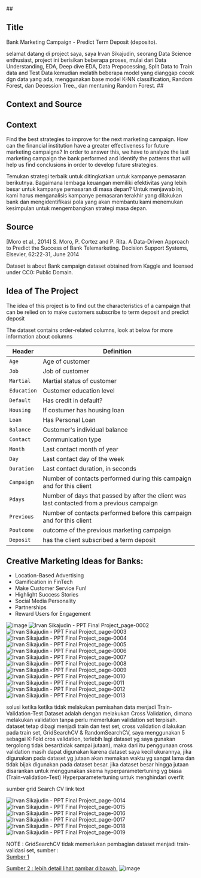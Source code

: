 
##<h2>Title</h2>
Bank Marketing Campaign - Predict Term Deposit (deposito).</br>

selamat datang di project saya, saya Irvan Sikajudin, seorang Data Science enthusiast, project ini berisikan beberapa proses, mulai dari Data Understanding, EDA, Deep dive EDA, Data Prepocessing, Split Data to Train data and Test Data kemudian melatih beberapa model yang dianggap cocok dgn data yang ada, menggunakan base model K-NN classification, Random Forest, dan Decession Tree., dan mentuning Random Forest.
##<h2>Context and Source</h2>

<h2>Context</h2>
Find the best strategies to improve for the next marketing campaign. How can the financial institution have a greater effectiveness for future marketing campaigns? In order to answer this, we have to analyze the last marketing campaign the bank performed and identify the patterns that will help us find conclusions in order to develop future strategies.<br>

Temukan strategi terbaik untuk ditingkatkan untuk kampanye pemasaran berikutnya. Bagaimana lembaga keuangan memiliki efektivitas yang lebih besar untuk kampanye pemasaran di masa depan? Untuk menjawab ini, kami harus menganalisis kampanye pemasaran terakhir yang dilakukan bank dan mengidentifikasi pola yang akan membantu kami menemukan kesimpulan untuk mengembangkan strategi masa depan.<br>

<h2>Source</h2>
[Moro et al., 2014] S. Moro, P. Cortez and P. Rita. A Data-Driven Approach to Predict the Success of Bank Telemarketing. Decision Support Systems, Elsevier, 62:22-31, June 2014

Dataset is about Bank campaign dataset obtained from Kaggle and licensed under CC0: Public Domain.

## Idea of The Project
The idea of ​​this project is to find out the characteristics of a campaign that can be relied on to make customers subscribe to term deposit and predict deposit

The dataset contains order-related columns, look at below for more information about columns

<table>
<thead><tr>
<th>Header</th>
<th>Definition</th>
</tr>
</thead>
<tbody>
<tr>
<td><code>Age</code></td>
<td>Age of customer</td>
</tr>
<tr>
<td><code>Job</code></td>
<td>Job of customer</td>
</tr>
<tr>
<td><code>Martial</code></td>
<td>Martial status of customer  </td>
</tr>
<tr>
<td><code>Education</code></td>
<td>Customer education level</td>
</tr>
<tr>
<td><code>Default</code></td>
<td>Has credit in default?</td>
</tr>
<tr>
<td><code>Housing</code></td>
<td>If costumer has housing loan</td>
</tr>
<tr>
<td><code>Loan</code></td>
<td>Has Personal Loan</td>
</tr>
<tr>
<td><code>Balance</code></td>
<td>Customer's individual balance</td>
</tr>
<tr>
<td><code>Contact</code></td>
<td>Communication type</td>
</tr>
<tr>
<td><code>Month</code></td>
<td>Last contact month of year </td>
</tr>
<tr>
<td><code>Day</code></td>
<td>Last contact day of the week</td>
</tr>
<tr>
<td><code>Duration</code></td>
<td>Last contact duration, in seconds</td>
</tr>
<tr>
<td><code>Campaign</code></td>
<td>Number of contacts performed during this campaign and for this client</td>
</tr>
<tr>
<td><code>Pdays</code></td>
<td>Number of days that passed by after the client was last contacted from a previous campaign</td>
</tr>
<tr>
<td><code>Previous</code></td>
<td>Number of contacts performed before this campaign and for this client</td>
</tr>
<tr>
<td><code>Poutcome</code></td>
<td>outcome of the previous marketing campaign </td>
</tr>
<tr>
<td><code>Deposit</code></td>
<td>has the client subscribed a term deposit</td>
</tr>
</tbody>
</table>


## <h2>Creative Marketing Ideas for Banks:</h2>


*   Location-Based Advertising
*   Gamification in FinTech
*   Make Customer Service Fun!
*   Highlight Success Stories
*   Social Media Personality
*   Partnerships
*   Reward Users for Engagement


![image](https://user-images.githubusercontent.com/41347634/176096942-23eaf3cc-cb8e-4d22-9507-addb1ba441b7.png)
![Irvan Sikajudin - PPT Final Project_page-0002](https://user-images.githubusercontent.com/41347634/176099065-5936f913-538e-465e-9296-f69f918464d7.jpg)
![Irvan Sikajudin - PPT Final Project_page-0003](https://user-images.githubusercontent.com/41347634/176099072-39c4e4d8-45aa-4c31-a440-723dc9364804.jpg)
![Irvan Sikajudin - PPT Final Project_page-0004](https://user-images.githubusercontent.com/41347634/176099076-0579c96a-f1a4-43f3-93b8-e379bf45b79d.jpg)
![Irvan Sikajudin - PPT Final Project_page-0005](https://user-images.githubusercontent.com/41347634/176099081-a6793e8b-d335-4514-bdd5-f63a5bbe007d.jpg)
![Irvan Sikajudin - PPT Final Project_page-0006](https://user-images.githubusercontent.com/41347634/176099086-b44f826d-d4da-4571-bc0b-d891dc346932.jpg)
![Irvan Sikajudin - PPT Final Project_page-0007](https://user-images.githubusercontent.com/41347634/176099091-3d58732e-b2a7-4ca7-9408-6df3b2e1e872.jpg)
![Irvan Sikajudin - PPT Final Project_page-0008](https://user-images.githubusercontent.com/41347634/176099094-7cc5ae93-34b8-4334-b141-86587c11c444.jpg)
![Irvan Sikajudin - PPT Final Project_page-0009](https://user-images.githubusercontent.com/41347634/176099097-3c7678d5-d5bd-4138-b872-f2c841af2f7a.jpg)
![Irvan Sikajudin - PPT Final Project_page-0010](https://user-images.githubusercontent.com/41347634/176099104-4f5d2657-d1d8-46c4-9f9d-f3d71ccc659e.jpg)
![Irvan Sikajudin - PPT Final Project_page-0011](https://user-images.githubusercontent.com/41347634/176099106-c742b997-0c43-41b3-bc0d-dde61eff697c.jpg)
![Irvan Sikajudin - PPT Final Project_page-0012](https://user-images.githubusercontent.com/41347634/176099109-33914920-e7e9-4ff8-8e95-102b7b612976.jpg)
![Irvan Sikajudin - PPT Final Project_page-0013](https://user-images.githubusercontent.com/41347634/176099113-d1475d86-bb20-44f7-83f5-253f5c278609.jpg)


solusi ketika ketika tidak melakukan pemisahan data menjadi Train-Validation-Test Dataset adalah dengan melakukan Cross Validation, dimana melakukan validation tanpa perlu memerlukan validation set terpisah. dataset tetap dibagi menjadi train dan test set, cross validation dilakukan pada train set, GridSearchCV & RandomSearchCV, saya menggunakan 5 sebagai K-Fold cros validation, terlebih lagi dataset yg saya gunakan tergolong tidak besar(tidak sampai jutaan), maka dari itu penggunaan cross validation masih dapat digunakan karena dataset saya kecil ukurannya, jika digunakan pada dataset yg jutaan akan memakan waktu yg sangat lama dan tidak bijak digunakan pada dataset besar. jika dataset besar hingga jutaan disarankan untuk menggunakan skema hyperparametertuning yg biasa (Train-validation-Test)
Hyperparametertuning untuk menghindari overfit

sumber grid Search CV link text

![Irvan Sikajudin - PPT Final Project_page-0014](https://user-images.githubusercontent.com/41347634/176099118-ca164c5d-db8a-41b5-844a-3e8f47a8087e.jpg)
![Irvan Sikajudin - PPT Final Project_page-0015](https://user-images.githubusercontent.com/41347634/176099129-cbd263a5-5d99-447d-a652-3fe95172bd93.jpg)
![Irvan Sikajudin - PPT Final Project_page-0016](https://user-images.githubusercontent.com/41347634/176099135-eaf17377-9cc3-4d5c-983c-272a89dd1105.jpg)
![Irvan Sikajudin - PPT Final Project_page-0017](https://user-images.githubusercontent.com/41347634/176099139-06c47e72-359c-4651-9194-a268aa4ec51d.jpg)
![Irvan Sikajudin - PPT Final Project_page-0018](https://user-images.githubusercontent.com/41347634/176099142-6f82eb25-cfa1-4313-a0f9-86604bac3c57.jpg)
![Irvan Sikajudin - PPT Final Project_page-0019](https://user-images.githubusercontent.com/41347634/176099144-31db80c7-d2eb-4805-8018-8aa595adc042.jpg)


NOTE : GridSearchCV tidak memerlukan pembagian dataset menjadi train-validasi set, sumber :</br> <a href="https://www.researchgate.net/post/Should_I_first_split_the_data_into_train_and_validation_sets_and_then_use_GridSearchCV_on_the_training_set_followed_by_K_Fold_CV_on_my_training_set">Sumber 1</a></br>

<a href="https://www.quora.com/In-scikit-learn-in-GridSearchCV-can-I-manually-set-validation-set-examples-for-cross-validation">Sumber 2 : lebih detail lihat gambar dibawah.</a>
![image](https://user-images.githubusercontent.com/41347634/176102262-867208f8-0adf-479e-aad3-c0ab9c93a128.png)



